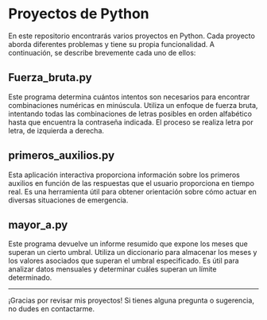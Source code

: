# Proyectos de Python

En este repositorio encontrarás varios proyectos en Python. Cada proyecto aborda diferentes problemas y tiene su propia funcionalidad. A continuación, se describe brevemente cada uno de ellos:

## Fuerza_bruta.py

Este programa determina cuántos intentos son necesarios para encontrar combinaciones numéricas en minúscula. Utiliza un enfoque de fuerza bruta, intentando todas las combinaciones de letras posibles en orden alfabético hasta que encuentra la contraseña indicada. El proceso se realiza letra por letra, de izquierda a derecha.

## primeros_auxilios.py

Esta aplicación interactiva proporciona información sobre los primeros auxilios en función de las respuestas que el usuario proporciona en tiempo real. Es una herramienta útil para obtener orientación sobre cómo actuar en diversas situaciones de emergencia.

## mayor_a.py

Este programa devuelve un informe resumido que expone los meses que superan un cierto umbral. Utiliza un diccionario para almacenar los meses y los valores asociados que superan el umbral especificado. Es útil para analizar datos mensuales y determinar cuáles superan un límite determinado.

---

¡Gracias por revisar mis proyectos! Si tienes alguna pregunta o sugerencia, no dudes en contactarme.
